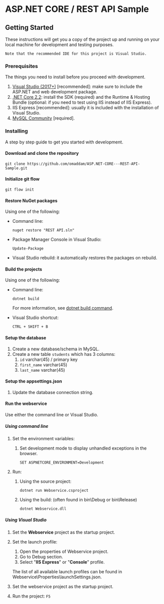 # ASP.NET CORE / REST API Sample

## Getting Started

These instructions will get you a copy of the project up and running on your local machine for development and testing purposes. 

``
Note that the recommended IDE for this project is Visual Studio.
``
    
### Prerequisites

The things you need to install before you proceed with development.

1) [Visual Studio (2017+)](https://visualstudio.microsoft.com/downloads/) [recommended]: make sure to include the ASP.NET and web development package.
2) [.NET Core 2.2](https://dotnet.microsoft.com/download/dotnet-core/2.2): install the SDK (required) and the Runtime & Hosting Bundle (optional: if you need to test using IIS instead of IIS Express).
3) IIS Express [recommended]: usually it is included with the installation of Visual Studio.
4) [MySQL Community](https://dev.mysql.com/downloads/installer/) [required].

### Installing

A step by step guide to get you started with development.

#### Download and clone the repository

```
git clone https://github.com/omaddam/ASP.NET-CORE---REST-API-Sample.git
```

#### Initialize git flow

```
git flow init
```

#### Restore NuGet packages

Using one of the following:

- Command line:

    ```
    nuget restore "REST API.sln"
    ```

- Package Manager Console in Visual Studio:

    ```
    Update-Package
    ```

- Visual Studio rebuild: it automatically restores the packages on rebuild.

#### Build the projects

Using one of the following:

- Command line:

    ```
    dotnet build
    ```
    For more information, see [dotnet build command](https://docs.microsoft.com/en-us/dotnet/core/tools/dotnet-build).

- Visual Studio shortcut:

    ```
    CTRL + SHIFT + B
    ```

#### Setup the database

1) Create a new database/schema in MySQL.
2) Create a new table `students` which has 3 columns:
   1) `id` varchar(45) / primary key
   2) `first_name` varchar(45)
   3) `last_name` varchar(45)

#### Setup the appsettings.json

1) Update the database connection string.
        
#### Run the webservice

Use either the command line or Visual Studio.

##### Using command line

1) Set the environment variables:

    1) Set development mode to display unhandled exceptions in the browser.

        ```
        SET ASPNETCORE_ENVIRONMENT=Development
        ```

2) Run:

    1) Using the source project:
    
        ```
        dotnet run Webservice.csproject
        ```

    2) Using the build: (often found in bin\Debug or bin\Release)
    
        ```
        dotnet Webservice.dll
        ```

##### Using Visual Studio

1) Set the **Webservice** project as the startup project. 
    
    
2) Set the launch profile:
    1) Open the properties of Webservice project.
    2) Go to Debug section.
    3) Select "**IIS Express**" or "**Console**" profile.
    
    The list of all available launch profiles can be found in Webservice\Properties\launchSettings.json.

3) Set the webservice project as the startup project.
    
4) Run the project:
    ``
    F5
    ``